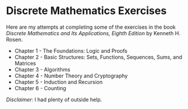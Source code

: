 # Discrete Mathematics Exercises

Here are my attempts at completing some of the exercises in the book <em>Discrete Mathematics and Its Applications, Eighth Edition</em> by Kenneth H. Rosen.

* Chapter 1 - The Foundations: Logic and Proofs
* Chapter 2 - Basic Structures: Sets, Functions, Sequences, Sums, and Matrices
* Chapter 3 - Algorithms
* Chapter 4 - Number Theory and Cryptography
* Chapter 5 - Induction and Recursion
* Chapter 6 - Counting

<em>Disclaimer:</em> I had plenty of outside help.